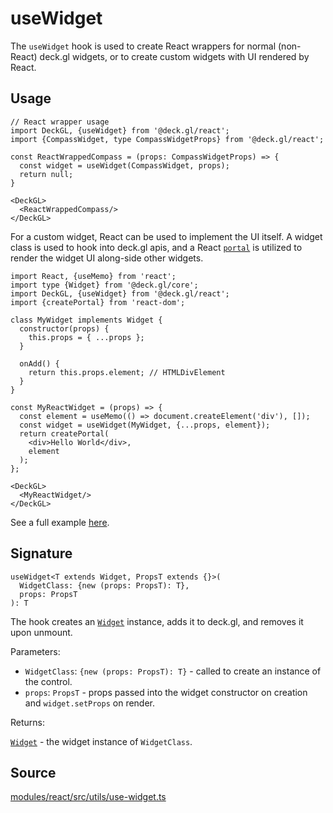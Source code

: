 # useWidget

The `useWidget` hook is used to create React wrappers for normal (non-React) deck.gl widgets, or to create custom widgets with UI rendered by React.

## Usage

```tsx
// React wrapper usage
import DeckGL, {useWidget} from '@deck.gl/react';
import {CompassWidget, type CompassWidgetProps} from '@deck.gl/react';

const ReactWrappedCompass = (props: CompassWidgetProps) => {
  const widget = useWidget(CompassWidget, props);
  return null;
}

<DeckGL>
  <ReactWrappedCompass/>
</DeckGL>
```

For a custom widget, React can be used to implement the UI itself. A widget class is used to hook into deck.gl apis, and a React [`portal`](https://react.dev/reference/react-dom/createPortal) is utilized to render the widget UI along-side other widgets.

```tsx
import React, {useMemo} from 'react';
import type {Widget} from '@deck.gl/core';
import DeckGL, {useWidget} from '@deck.gl/react';
import {createPortal} from 'react-dom';

class MyWidget implements Widget {
  constructor(props) {
    this.props = { ...props };
  }

  onAdd() {
    return this.props.element; // HTMLDivElement
  }
}

const MyReactWidget = (props) => {
  const element = useMemo(() => document.createElement('div'), []);
  const widget = useWidget(MyWidget, {...props, element});
  return createPortal(
    <div>Hello World</div>,
    element
  );
};

<DeckGL>
  <MyReactWidget/>
</DeckGL>
```

See a full example [here](../../developer-guide/custom-widgets/react-widgets.md).

## Signature

```tsx
useWidget<T extends Widget, PropsT extends {}>(
  WidgetClass: {new (props: PropsT): T},
  props: PropsT
): T
```

The hook creates an [`Widget`](../core/widget.md) instance, adds it to deck.gl, and removes it upon unmount.

Parameters:

 - `WidgetClass`: `{new (props: PropsT): T}` - called to create an instance of the control.
 - `props`: `PropsT` - props passed into the widget constructor on creation and `widget.setProps` on render.

Returns:

[`Widget`](../core/widget.md) - the widget instance of `WidgetClass`.

## Source

[modules/react/src/utils/use-widget.ts](https://github.com/visgl/deck.gl/blob/master/modules/react/src/utils/use-widget.ts)
